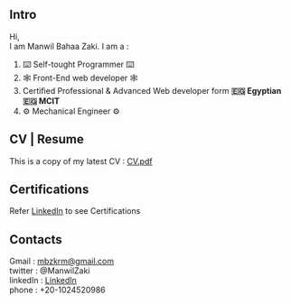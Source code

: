 ## Intro
Hi,<br/>
I am Manwil Bahaa Zaki. I am a :<br/>
<ol>
  <li>  ⌨️ Self-tought Programmer ⌨️  </li>
  <li>  🕸 Front-End web developer 🕸 </li>
  <li>  Certified Professional & Advanced Web developer form <b>🇪🇬 Egyptian 🇪🇬 MCIT</b></li>
  <li>⚙ Mechanical Engineer ⚙</li>
</ol>

## CV | Resume
This is a copy of my latest CV : [CV.pdf](https://github.com/ManwilBahaa/ManwilBahaa/files/9460057/CV.pdf)

## Certifications
Refer [LinkedIn](https://www.linkedin.com/in/manwil-bahaa-zaki-kouzman-519701202) to see Certifications

## Contacts
Gmail : mbzkrm@gmail.com <br/>
twitter : @ManwilZaki<br/>
linkedIn : [LinkedIn](https://www.linkedin.com/in/manwil-bahaa-zaki-kouzman-519701202)<br/>
phone : +20-1024520986
